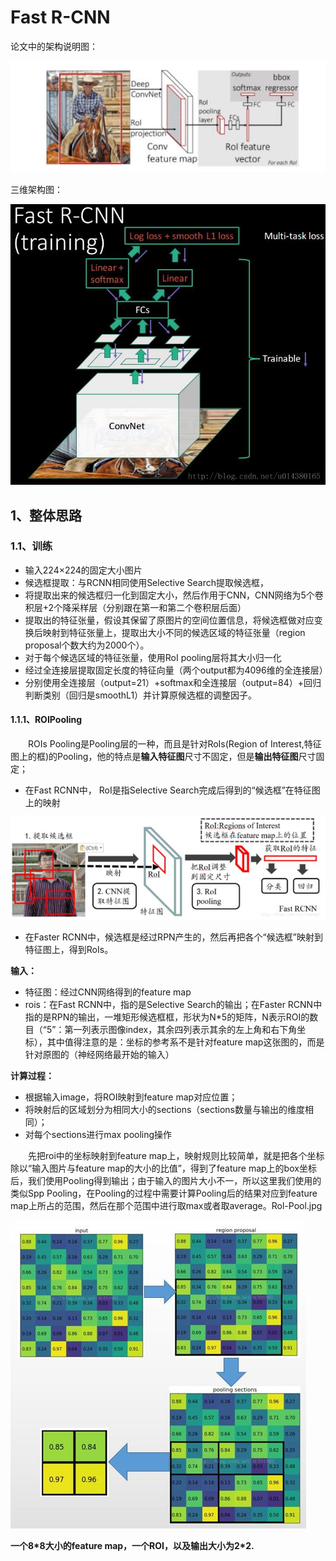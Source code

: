 # Fast R-CNN

论文中的架构说明图：

![](/Image/算法/深度学习/深度学习应用算法/Fast-RCNN.jpg)

三维架构图：

![](/Image/算法/深度学习/深度学习应用算法/Fast-RCNN系统架构.png)

## 1、整体思路

### 1.1、训练

- 输入224×224的固定大小图片
- 候选框提取：与RCNN相同使用Selective Search提取候选框，
- 将提取出来的候选框归一化到固定大小，然后作用于CNN，CNN网络为5个卷积层+2个降采样层（分别跟在第一和第二个卷积层后面）
- 提取出的特征张量，假设其保留了原图片的空间位置信息，将候选框做对应变换后映射到特征张量上，提取出大小不同的候选区域的特征张量（region proposal个数大约为2000个）。
- 对于每个候选区域的特征张量，使用RoI pooling层将其大小归一化
- 经过全连接层提取固定长度的特征向量（两个output都为4096维的全连接层）
- 分别使用全连接层（output=21）+softmax和全连接层（output=84）+回归判断类别（回归是smoothL1）并计算原候选框的调整因子。

#### 1.1.1、ROIPooling

&emsp;&emsp;ROIs Pooling是Pooling层的一种，而且是针对RoIs(Region of Interest,特征图上的框)的Pooling，他的特点是**输入特征图**尺寸不固定，但是**输出特征图**尺寸固定；

- 在Fast RCNN中， RoI是指Selective Search完成后得到的“候选框”在特征图上的映射

![](/Image/算法/深度学习/深度学习应用算法/ROl.jpg)

- 在Faster RCNN中，候选框是经过RPN产生的，然后再把各个“候选框”映射到特征图上，得到RoIs。

**输入：**

  - 特征图：经过CNN网络得到的feature map
  -  rois：在Fast RCNN中，指的是Selective Search的输出；在Faster RCNN中指的是RPN的输出，一堆矩形候选框框，形状为N*5的矩阵，N表示ROI的数目（“5”：第一列表示图像index，其余四列表示其余的左上角和右下角坐标），其中值得注意的是：坐标的参考系不是针对feature map这张图的，而是针对原图的（神经网络最开始的输入）

**计算过程：**

- 根据输入image，将ROI映射到feature map对应位置；
- 将映射后的区域划分为相同大小的sections（sections数量与输出的维度相同）；
- 对每个sections进行max pooling操作

&emsp;&emsp;先把roi中的坐标映射到feature map上，映射规则比较简单，就是把各个坐标除以“输入图片与feature map的大小的比值”，得到了feature map上的box坐标后，我们使用Pooling得到输出；由于输入的图片大小不一，所以这里我们使用的类似Spp Pooling，在Pooling的过程中需要计算Pooling后的结果对应到feature map上所占的范围，然后在那个范围中进行取max或者取average。Rol-Pool.jpg

![](/Image/算法/深度学习/深度学习应用算法/Rol-Pool.jpg)

**一个8\*8大小的feature map，一个ROI，以及输出大小为2*2.**

